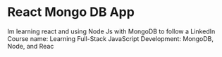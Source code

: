 # React Mongo DB App
Im learning react and using Node Js with MongoDB to follow a LinkedIn Course name: Learning Full-Stack JavaScript Development: MongoDB, Node, and Reac
